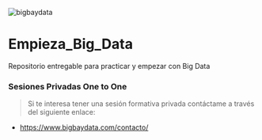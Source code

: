 ![bigbaydata](https://www.bigbaydata.com/wp-content/uploads/2023/10/bigbaydata.webp)

# Empieza_Big_Data
Repositorio entregable para practicar y empezar con Big Data

### Sesiones Privadas One to One
> Si te interesa tener una sesión formativa privada contáctame a través del siguiente enlace:
- https://www.bigbaydata.com/contacto/
